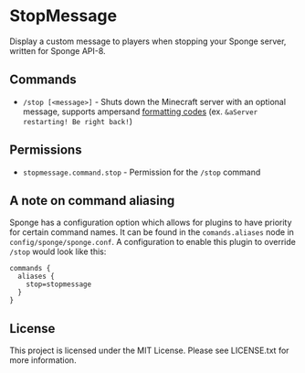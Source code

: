 # StopMessage
Display a custom message to players when stopping your Sponge server, written for Sponge API-8.

## Commands
* `/stop [<message>]` - Shuts down the Minecraft server with an optional message, supports ampersand [formatting codes](https://minecraft.fandom.com/wiki/Formatting_codes) (ex. `&aServer restarting! Be right back!`)

## Permissions
* `stopmessage.command.stop` - Permission for the `/stop` command

## A note on command aliasing
Sponge has a configuration option which allows for plugins to have priority for certain command names. It can be found in the `comands.aliases` node in `config/sponge/sponge.conf`. A configuration to enable this plugin to override `/stop` would look like this:
```hocon
commands {
  aliases {
    stop=stopmessage
  }
}
```

## License
This project is licensed under the MIT License. Please see LICENSE.txt for more information.
